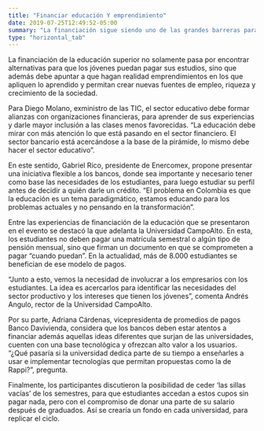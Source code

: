 ```yaml
---
title: "Financiar educación Y emprendimiento"
date: 2019-07-25T12:49:52-05:00
summary: "La financiación sigue siendo uno de las grandes barreras para que los jóvenes accedan a opciones educativas. Comienzan a surgir alternativas para sortear este inconveniente."
type: "horizontal_tab"
---
```


La financiación de la educación superior no solamente pasa por encontrar alternativas para que los jóvenes puedan pagar sus estudios, sino que además debe apuntar a que hagan realidad emprendimientos en los que apliquen lo aprendido y permitan crear nuevas fuentes de empleo, riqueza y crecimiento de la sociedad. 

Para Diego Molano, exministro de las TIC, el sector educativo debe formar alianzas con organizaciones financieras, para aprender de sus experiencias y darle mayor inclusión a las clases menos favorecidas. “La educación debe mirar con más atención lo que está pasando en el sector financiero. El sector bancario está acercándose a la base de la pirámide, lo mismo debe hacer el sector educativo”.

En este sentido, Gabriel Rico, presidente de Enercomex, propone presentar una iniciativa flexible a los bancos, donde sea importante y necesario tener como base las necesidades de los estudiantes, para luego estudiar su perfil antes de decidir a quién darle un crédito. “El problema en Colombia es que la educación es un tema paradigmático, estamos educando para los problemas actuales y no pensando en la transformación”. 

Entre las experiencias de financiación de la educación que se presentaron en el evento se destacó la que adelanta la Universidad CampoAlto. En esta, los estudiantes no deben pagar una matrícula semestral o algún tipo de pensión mensual, sino que firman un documento en que se comprometen a pagar “cuando puedan”. En la actualidad, más de 8.000 estudiantes se benefician de ese modelo de pagos. 

“Junto a esto, vemos la necesidad de involucrar a los empresarios con los estudiantes. La idea es acercarlos para identificar las necesidades del sector productivo y los intereses que tienen los jóvenes”, comenta Andrés Angulo, rector de la Universidad CampoAlto.

Por su parte, Adriana Cárdenas, vicepresidenta de promedios de pagos Banco Davivienda, considera que los bancos deben estar atentos a financiar además aquellas ideas diferentes que surjan de las universidades, cuenten con una base tecnológica y ofrezcan alto valor a los usuarios. “¿Qué pasaría si la universidad dedica parte de su tiempo a enseñarles a usar e implementar tecnologías que permitan propuestas como la de Rappi?”, pregunta.

Finalmente, los participantes discutieron la posibilidad de ceder ‘las sillas vacías’ de los semestres, para que estudiantes accedan a estos cupos sin pagar nada, pero con el compromiso de donar una parte de su salario después de graduados. Así se crearía un fondo en cada universidad, para replicar el ciclo.

